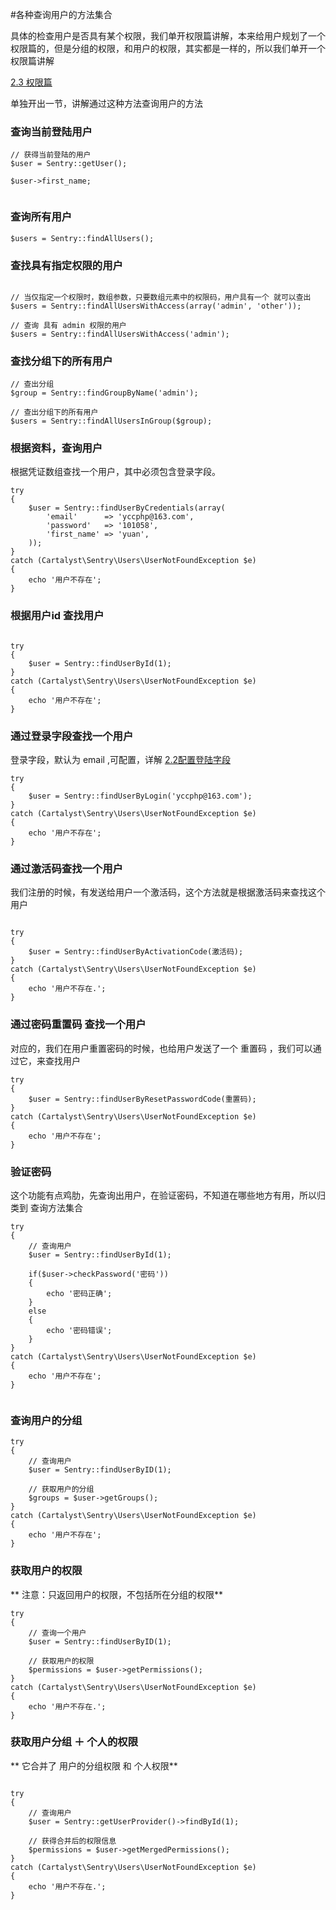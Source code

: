#各种查询用户的方法集合

具体的检查用户是否具有某个权限，我们单开权限篇讲解，本来给用户规划了一个权限篇的，但是分组的权限，和用户的权限，其实都是一样的，所以我们单开一个权限篇讲解

[2.3 权限篇](priLogin.md)


单独开出一节，讲解通过这种方法查询用户的方法


### 查询当前登陆用户

```
// 获得当前登陆的用户
$user = Sentry::getUser();

$user->first_name;


```


### 查询所有用户

```
$users = Sentry::findAllUsers();

```

### 查找具有指定权限的用户

```

// 当仅指定一个权限时，数组参数，只要数组元素中的权限码，用户具有一个 就可以查出
$users = Sentry::findAllUsersWithAccess(array('admin', 'other'));

// 查询 具有 admin 权限的用户
$users = Sentry::findAllUsersWithAccess('admin');

```

### 查找分组下的所有用户

```
// 查出分组
$group = Sentry::findGroupByName('admin');

// 查出分组下的所有用户
$users = Sentry::findAllUsersInGroup($group);

```


### 根据资料，查询用户

根据凭证数组查找一个用户，其中必须包含登录字段。

```
try
{
    $user = Sentry::findUserByCredentials(array(
        'email'      => 'yccphp@163.com',
        'password'   => '101058',
        'first_name' => 'yuan',
    ));
}
catch (Cartalyst\Sentry\Users\UserNotFoundException $e)
{
    echo '用户不存在';
}

```

### 根据用户id 查找用户

```

try
{
    $user = Sentry::findUserById(1);
}
catch (Cartalyst\Sentry\Users\UserNotFoundException $e)
{
    echo '用户不存在';
}

```

### 通过登录字段查找一个用户

登录字段，默认为 email ,可配置，详解 [2.2配置登陆字段](setlogin.md)

```
try
{
    $user = Sentry::findUserByLogin('yccphp@163.com');
}
catch (Cartalyst\Sentry\Users\UserNotFoundException $e)
{
    echo '用户不存在';
}

```

### 通过激活码查找一个用户

我们注册的时候，有发送给用户一个激活码，这个方法就是根据激活码来查找这个用户

```

try
{
    $user = Sentry::findUserByActivationCode(激活码);
}
catch (Cartalyst\Sentry\Users\UserNotFoundException $e)
{
    echo '用户不存在.';
}
```

### 通过密码重置码 查找一个用户

对应的，我们在用户重置密码的时候，也给用户发送了一个 重置码 ，我们可以通过它，来查找用户

```
try
{
    $user = Sentry::findUserByResetPasswordCode(重置码);
}
catch (Cartalyst\Sentry\Users\UserNotFoundException $e)
{
    echo '用户不存在';
}

```

### 验证密码

这个功能有点鸡肋，先查询出用户，在验证密码，不知道在哪些地方有用，所以归类到 查询方法集合

```
try
{
    // 查询用户
    $user = Sentry::findUserById(1);

    if($user->checkPassword('密码'))
    {
        echo '密码正确';
    }
    else
    {
        echo '密码错误';
    }
}
catch (Cartalyst\Sentry\Users\UserNotFoundException $e)
{
    echo '用户不存在';
}


```

### 查询用户的分组

```
try
{
    // 查询用户
    $user = Sentry::findUserByID(1);

    // 获取用户的分组
    $groups = $user->getGroups();
}
catch (Cartalyst\Sentry\Users\UserNotFoundException $e)
{
    echo '用户不存在';
}

```


### 获取用户的权限

** 注意：只返回用户的权限，不包括所在分组的权限**
```
try
{
    // 查询一个用户
    $user = Sentry::findUserByID(1);

    // 获取用户的权限
    $permissions = $user->getPermissions();
}
catch (Cartalyst\Sentry\Users\UserNotFoundException $e)
{
    echo '用户不存在.';
}

```

### 获取用户分组 ＋ 个人的权限
** 它合并了 用户的分组权限 和 个人权限**

```

try
{
    // 查询用户
    $user = Sentry::getUserProvider()->findById(1);

    // 获得合并后的权限信息
    $permissions = $user->getMergedPermissions();
}
catch (Cartalyst\Sentry\Users\UserNotFoundException $e)
{
    echo '用户不存在.';
}

```

